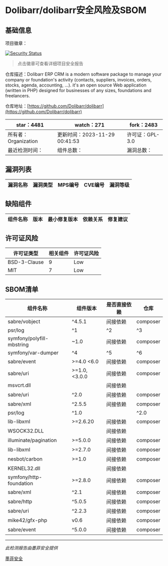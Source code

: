 # Dolibarr/dolibarr安全风险及SBOM

## 基础信息

项目徽章：

[![Security Status](https://www.murphysec.com/platform3/v31/badge/1729575447198916608.svg)](https://www.murphysec.com/console/report/1692966901520420864/1729575447198916608)

> 点击徽章可查看详细项目安全报告

仓库描述：Dolibarr ERP CRM is a modern software package to manage your company or foundation's activity (contacts, suppliers, invoices, orders, stocks, agenda, accounting, ...). it's an open source Web application (written in PHP) designed for businesses of any sizes, foundations and freelancers.

仓库地址：[https://github.com/Dolibarr/dolibarr](https://github.com/Dolibarr/dolibarr)

| star：4481 | watch：271 | fork：2483 |
| ----------- | -------------- | ------------ |
| 所有者：Organization | 更新时间：2023-11-29 00:41:53 | 许可证：GPL-3.0 |
| 最近检测时间： | 组件总数： | 漏洞总数： |




## 漏洞列表

| 漏洞名称 | 漏洞类型 | MPS编号 | CVE编号 | 漏洞等级 |
| ------- | ------ | ------- | ------ | ----- |





## 缺陷组件

| 组件名称 | 版本 | 最小修复版本 | 依赖关系 | 修复建议 |
| -------- | ---- | ------------ | -------- | -------- |





## 许可证风险

| 许可证类型 | 相关组件 | 许可证风险 |
| ---------- | -------- | ---------- |
|BSD-3-Clause|9|Low|
|MIT|7|Low|




## SBOM清单

| 组件名称 | 组件版本 | 是否直接依赖 | 仓库 |
| -------- | -------- | ------------ | ---- |
|sabre/vobject|^4.5.1|间接依赖|composer|
|psr/log|^1|^2|^3|间接依赖|composer|
|symfony/polyfill-mbstring|~1.0|间接依赖|composer|
|symfony/var-dumper|^4|^5|^6|间接依赖|composer|
|sabre/event|>=4.0 <6.0|间接依赖|composer|
|sabre/uri|>=1.0,<3.0.0|间接依赖|composer|
|msvcrt.dll||间接依赖||
|sabre/uri|^2.0|间接依赖|composer|
|sabre/xml|^2.5.5|间接依赖|composer|
|psr/log|^1.0 || ^2.0 || ^3.0|间接依赖|composer|
|lib-libxml|>=2.6.20|间接依赖|composer|
|WSOCK32.DLL||间接依赖||
|illuminate/pagination|>=5.0.0|间接依赖|composer|
|lib-libxml|>=2.7.0|间接依赖|composer|
|nesbot/carbon|>=1.0|间接依赖|composer|
|KERNEL32.dll||间接依赖||
|symfony/http-foundation|>=2.8.0|间接依赖|composer|
|sabre/xml|^2.1|间接依赖|composer|
|sabre/http|^5.0.5|间接依赖|composer|
|sabre/uri|^2.2.3|间接依赖|composer|
|mike42/gfx-php|v0.6|间接依赖|composer|
|sabre/event|^5.0.0|间接依赖|composer|


------

*此检测报告由墨菲安全提供*

[墨菲安全](www.murphysec.com)